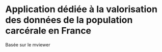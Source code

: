 # Application dédiée à la valorisation des données de la population carcérale en France 

Basée sur le mviewer 
